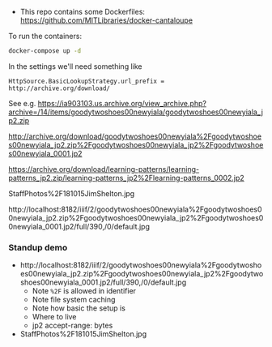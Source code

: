 - This repo contains some Dockerfiles: https://github.com/MITLibraries/docker-cantaloupe


To run the containers:

```sh
docker-compose up -d
```

In the settings we'll need something like

```properties
HttpSource.BasicLookupStrategy.url_prefix = http://archive.org/download/
```

See e.g. https://ia903103.us.archive.org/view_archive.php?archive=/14/items/goodytwoshoes00newyiala/goodytwoshoes00newyiala_jp2.zip


http://archive.org/download/goodytwoshoes00newyiala%2Fgoodytwoshoes00newyiala_jp2.zip%2Fgoodytwoshoes00newyiala_jp2%2Fgoodytwoshoes00newyiala_0001.jp2


https://archive.org/download/learning-patterns/learning-patterns_jp2.zip/learning-patterns_jp2%2Flearning-patterns_0002.jp2

StaffPhotos%2F181015JimShelton.jpg

http://localhost:8182/iiif/2/goodytwoshoes00newyiala%2Fgoodytwoshoes00newyiala_jp2.zip%2Fgoodytwoshoes00newyiala_jp2%2Fgoodytwoshoes00newyiala_0001.jp2/full/390,/0/default.jpg


### Standup demo

- http://localhost:8182/iiif/2/goodytwoshoes00newyiala%2Fgoodytwoshoes00newyiala_jp2.zip%2Fgoodytwoshoes00newyiala_jp2%2Fgoodytwoshoes00newyiala_0001.jp2/full/390,/0/default.jpg
    - Note `%2F` is allowed in identifier
    - Note file system caching
    - Note how basic the setup is
    - Where to live
    - jp2 accept-range: bytes
- StaffPhotos%2F181015JimShelton.jpg
